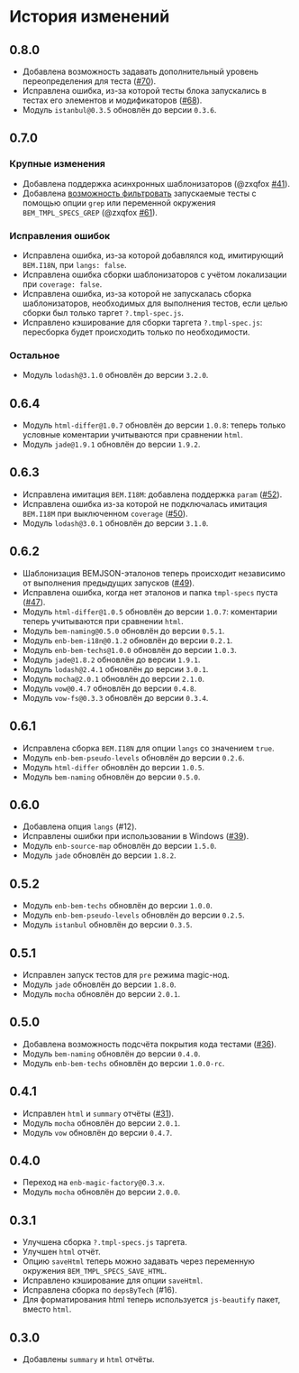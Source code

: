 История изменений
=================

0.8.0
-----

* Добавлена возможность задавать дополнительный уровень переопределения для теста ([#70]).
* Исправлена ошибка, из-за которой тесты блока запускались в тестах его элементов и модификаторов ([#68]).
* Модуль `istanbul@0.3.5` обновлён до версии `0.3.6`.

0.7.0
-----

### Крупные изменения

* Добавлена поддержка асинхронных шаблонизаторов (@zxqfox [#41]).
* Добавлена [возможность фильтровать](https://github.com/enb-bem/enb-bem-tmpl-specs#Фильтрация-тестов) запускаемые тесты с помощью опции `grep` или переменной окружения `BEM_TMPL_SPECS_GREP` (@zxqfox [#61]).

### Исправления ошибок

* Исправлена ошибка, из-за которой добавлялся код, имитирующий `BEM.I18N`, при `langs: false`.
* Исправлена ошибка сборки шаблонизаторов с учётом локализации при `coverage: false`.
* Исправлена ошибка, из-за которой не запускалась сборка шаблонизаторов, необходимых для выполнения тестов, если целью сборки был только таргет `?.tmpl-spec.js`.
* Исправлено кэширование для сборки таргета `?.tmpl-spec.js`: пересборка будет происходить только по необходимости.

### Остальное

* Модуль `lodash@3.1.0` обновлён до версии `3.2.0`.

0.6.4
-----

* Модуль `html-differ@1.0.7` обновлён до версии `1.0.8`: теперь только условные коментарии учитываются при сравнении `html`.
* Модуль `jade@1.9.1` обновлён до версии `1.9.2`.

0.6.3
-----

* Исправлена имитация `BEM.I18M`: добавлена поддержка `param` ([#52]).
* Исправлена ошибка из-за которой не подключалась имитация `BEM.I18M` при выключенном `coverage` ([#50]).
* Модуль `lodash@3.0.1` обновлён до версии `3.1.0`.

0.6.2
-----

* Шаблонизация BEMJSON-эталонов теперь происходит независимо от выполнения предыдущих запусков ([#49]).
* Исправлена ошибка, когда нет эталонов и папка `tmpl-specs` пуста ([#47]).
* Модуль `html-differ@1.0.5` обновлён до версии `1.0.7`: коментарии теперь учитываются при сравнении `html`.
* Модуль `bem-naming@0.5.0` обновлён до версии `0.5.1`.
* Модуль `enb-bem-i18n@0.1.2` обновлён до версии `0.2.1`.
* Модуль `enb-bem-techs@1.0.0` обновлён до версии `1.0.3`.
* Модуль `jade@1.8.2` обновлён до версии `1.9.1`.
* Модуль `lodash@2.4.1` обновлён до версии `3.0.1`.
* Модуль `mocha@2.0.1` обновлён до версии `2.1.0`.
* Модуль `vow@0.4.7` обновлён до версии `0.4.8`.
* Модуль `vow-fs@0.3.3` обновлён до версии `0.3.4`.

0.6.1
-----

* Исправлена сборка `BEM.I18N` для опции `langs` со значением `true`.
* Модуль `enb-bem-pseudo-levels` обновлён до версии `0.2.6`.
* Модуль `html-differ` обновлён до версии `1.0.5`.
* Модуль `bem-naming` обновлён до версии `0.5.0`.

0.6.0
-----

* Добавлена опция `langs` (#12).
* Исправлены ошибки при использовании в Windows ([#39]).
* Модуль `enb-source-map` обновлён до версии `1.5.0`.
* Модуль `jade` обновлён до версии `1.8.2`.

0.5.2
-----

* Модуль `enb-bem-techs` обновлён до версии `1.0.0`.
* Модуль `enb-bem-pseudo-levels` обновлён до версии `0.2.5`.
* Модуль `istanbul` обновлён до версии `0.3.5`.

0.5.1
-----

* Исправлен запуск тестов для `pre` режима magic-нод.
* Модуль `jade` обновлён до версии `1.8.0`.
* Модуль `mocha` обновлён до версии `2.0.1`.

0.5.0
-----

* Добавлена возможность подсчёта покрытия кода тестами ([#36]).
* Модуль `bem-naming` обновлён до версии `0.4.0`.
* Модуль `enb-bem-techs` обновлён до версии `1.0.0-rc`.

0.4.1
-----

* Исправлен `html` и `summary` отчёты ([#31]).
* Модуль `mocha` обновлён до версии `2.0.1`.
* Модуль `vow` обновлён до версии `0.4.7`.

0.4.0
-----

* Переход на `enb-magic-factory@0.3.x`.
* Модуль `mocha` обновлён до версии `2.0.0`.

0.3.1
-----

* Улучшена сборка `?.tmpl-specs.js` таргета.
* Улучшен `html` отчёт.
* Опцию `saveHtml` теперь можно задавать через переменную окружения `BEM_TMPL_SPECS_SAVE_HTML`.
* Исправлено кэширование для опции `saveHtml`.
* Исправлена сборка по `depsByTech` (#16).
* Для форматирования html теперь используется `js-beautify` пакет, вместо `html`.

0.3.0
-----

* Добавлены `summary` и `html` отчёты.

[#70]: https://github.com/enb-bem/enb-bem-tmpl-specs/issues/70
[#68]: https://github.com/enb-bem/enb-bem-tmpl-specs/issues/68
[#61]: https://github.com/enb-bem/enb-bem-tmpl-specs/issues/61
[#52]: https://github.com/enb-bem/enb-bem-tmpl-specs/issues/52
[#50]: https://github.com/enb-bem/enb-bem-tmpl-specs/issues/50
[#49]: https://github.com/enb-bem/enb-bem-tmpl-specs/issues/49
[#47]: https://github.com/enb-bem/enb-bem-tmpl-specs/issues/47
[#41]: https://github.com/enb-bem/enb-bem-tmpl-specs/issues/41
[#39]: https://github.com/enb-bem/enb-bem-tmpl-specs/issues/39
[#36]: https://github.com/enb-bem/enb-bem-tmpl-specs/issues/36
[#31]: https://github.com/enb-bem/enb-bem-tmpl-specs/issues/31
